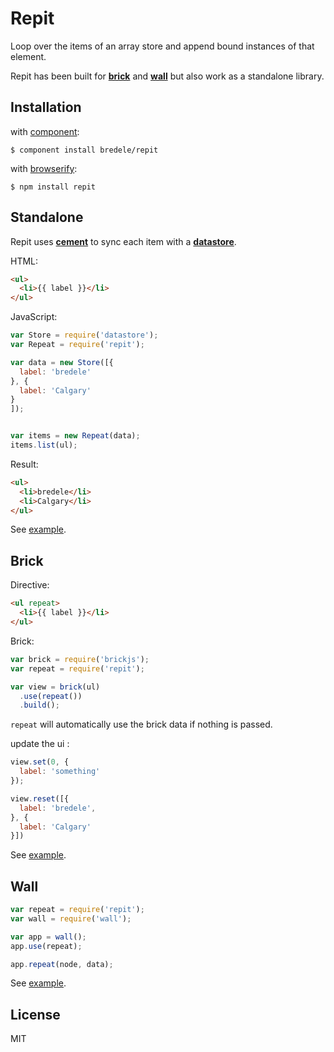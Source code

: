 # Repit

  Loop over the items of an array store and append bound instances of that element.


  Repit has been built for **[brick](https://github.com/bredele/brick)** and **[wall](https://github.com/bredele/wall)** but also work as a standalone library.


## Installation

with [component](http://github.com/component/component):

    $ component install bredele/repit

with [browserify](http://browserify.org):

    $ npm install repit



## Standalone

  Repit uses **[cement](http://github.com/bredele/cement)** to sync each item with a **[datastore](http://github.com/bredele/datastore)**.

HTML:
```html
<ul>
  <li>{{ label }}</li>
</ul>
```

JavaScript:
```js
var Store = require('datastore');
var Repeat = require('repit');

var data = new Store([{
  label: 'bredele'
}, {
  label: 'Calgary'
}
]);


var items = new Repeat(data);
items.list(ul);

```

Result:
```html
<ul>
  <li>bredele</li>
  <li>Calgary</li> 
</ul>
```

See [example](https://github.com/bredele/repeat-brick/tree/master/examples/standalone.html).

## Brick

Directive:
```html
<ul repeat>
  <li>{{ label }}</li>
</ul>
```

Brick:
```js
var brick = require('brickjs');
var repeat = require('repit');

var view = brick(ul)
  .use(repeat())
  .build();
```

  `repeat` will automatically use the brick data if nothing is passed.

update the ui :

```js
view.set(0, {
  label: 'something'
});

view.reset([{
  label: 'bredele',
}, {
  label: 'Calgary'
}])
```


See [example](https://github.com/bredele/repeat-brick/tree/master/examples/brick.html).

## Wall

```js
var repeat = require('repit');
var wall = require('wall');

var app = wall();
app.use(repeat);

app.repeat(node, data);
```
See [example](https://github.com/bredele/repeat-brick/tree/master/examples/wall.html).

## License

  MIT
